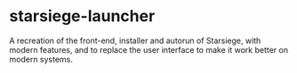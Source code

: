 # starsiege-launcher
A recreation of the front-end, installer and autorun of Starsiege, with modern features, and to replace the user interface to make it work better on modern systems.
